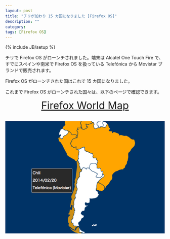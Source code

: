 ```yaml
---
layout: post
title: "チリが加わり 15 カ国になりました [Firefox OS]"
description: ""
category: 
tags: [Firefox OS]
---
```

{% include JB/setup %}
<style>
.firemap {
	margin: 0 auto 30px auto;
	font-size: 2rem;
	text-align: center;
}
</style>

チリで Firefox OS がローンチされました。端末は Alcatel One Touch Fire で、すでにスペインや南米で Firefox OS を扱っている Telefónica から Movistar ブランドで販売されます。

Firefox OS がローンチされた国はこれで 15 カ国になりました。

これまで Firefox OS がローンチされた国々は、以下のページで確認できます。

<div class="firemap"><a href="http://flatbird.github.io/firefoxos-map/index.html">Firefox World Map</a></div>

![Map](/assets/posts/2014-02-25/chili.png)


